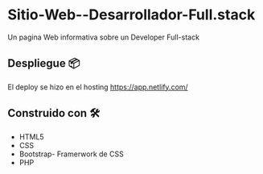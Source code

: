 # Sitio-Web--Desarrollador-Full.stack


Un pagina Web informativa sobre un Developer Full-stack

## Despliegue 📦

El deploy se hizo en el hosting https://app.netlify.com/

## Construido con 🛠️

* HTML5
* CSS
* Bootstrap- Framerwork de CSS
* PHP
